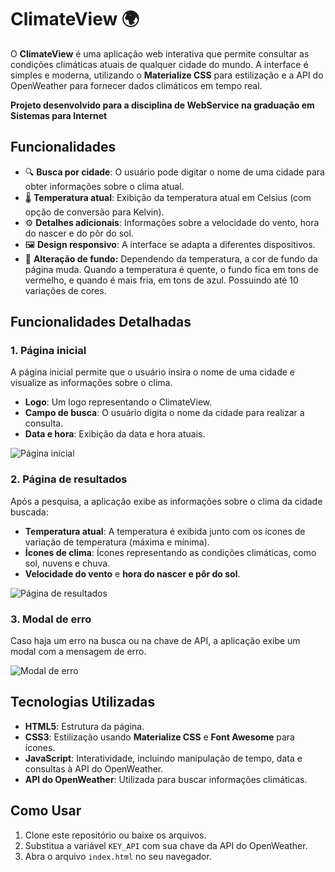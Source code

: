 # ClimateView 🌍

O **ClimateView** é uma aplicação web interativa que permite consultar as condições climáticas atuais de qualquer cidade do mundo. A interface é simples e moderna, utilizando o **Materialize CSS** para estilização e a API do OpenWeather para fornecer dados climáticos em tempo real. 

**Projeto desenvolvido para a disciplina de WebService na graduação em Sistemas para Internet**

## Funcionalidades

- 🔍 **Busca por cidade**: O usuário pode digitar o nome de uma cidade para obter informações sobre o clima atual. 
- 🌡️ **Temperatura atual**: Exibição da temperatura atual em Celsius (com opção de conversão para Kelvin).
- ⚙️ **Detalhes adicionais**: Informações sobre a velocidade do vento, hora do nascer e do pôr do sol.
- 🖼️ **Design responsivo**: A interface se adapta a diferentes dispositivos.
- 🌈 **Alteração de fundo:** Dependendo da temperatura, a cor de fundo da página muda. Quando a temperatura é quente, o fundo fica em tons de vermelho, e quando é mais fria, em tons de azul. Possuindo até 10 variações de cores.

## Funcionalidades Detalhadas

### 1. **Página inicial**
A página inicial permite que o usuário insira o nome de uma cidade e visualize as informações sobre o clima.

- **Logo**: Um logo representando o ClimateView.
- **Campo de busca**: O usuário digita o nome da cidade para realizar a consulta.
- **Data e hora**: Exibição da data e hora atuais.

![Página inicial](images/screenshot-1.png)

### 2. **Página de resultados**
Após a pesquisa, a aplicação exibe as informações sobre o clima da cidade buscada:

- **Temperatura atual**: A temperatura é exibida junto com os ícones de variação de temperatura (máxima e mínima).
- **Ícones de clima**: Ícones representando as condições climáticas, como sol, nuvens e chuva.
- **Velocidade do vento** e **hora do nascer e pôr do sol**.

![Página de resultados](images/screenshot-2.png)

### 3. **Modal de erro**
Caso haja um erro na busca ou na chave de API, a aplicação exibe um modal com a mensagem de erro.

![Modal de erro](images/screenshot-3.png)

## Tecnologias Utilizadas

- **HTML5**: Estrutura da página.
- **CSS3**: Estilização usando **Materialize CSS** e **Font Awesome** para ícones.
- **JavaScript**: Interatividade, incluindo manipulação de tempo, data e consultas à API do OpenWeather.
- **API do OpenWeather**: Utilizada para buscar informações climáticas.

## Como Usar

1. Clone este repositório ou baixe os arquivos.
2. Substitua a variável `KEY_API` com sua chave da API do OpenWeather.
3. Abra o arquivo `index.html` no seu navegador.
